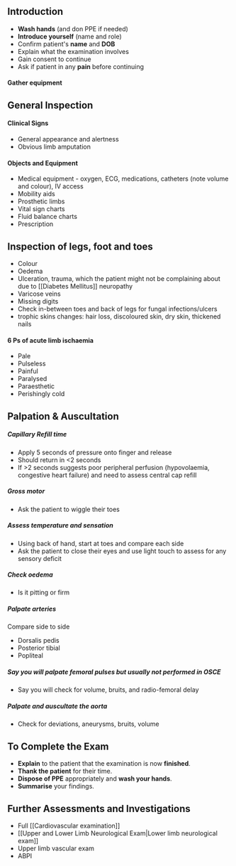 
## Introduction

- **Wash hands** (and don PPE if needed)
- **Introduce yourself** (name and role)
- Confirm patient's **name** and **DOB**
- Explain what the examination involves
- Gain consent to continue
- Ask if patient in any **pain** before continuing

#### Gather equipment

## General Inspection

#### Clinical Signs

- General appearance and alertness
- Obvious limb amputation

#### Objects and Equipment

- Medical equipment - oxygen, ECG, medications, catheters (note volume and colour), IV access
- Mobility aids
- Prosthetic limbs
- Vital sign charts
- Fluid balance charts
- Prescription


## Inspection of legs, foot and toes

- Colour
- Oedema
- Ulceration, trauma, which the patient might not be complaining about due to [[Diabetes Mellitus]] neuropathy
- Varicose veins
- Missing digits
- Check in-between toes and back of legs for fungal infections/ulcers
- trophic skins changes: hair loss, discoloured skin, dry skin, thickened nails

#### 6 Ps of acute limb ischaemia  
- Pale
- Pulseless
- Painful
- Paralysed
- Paraesthetic
- Perishingly cold

## Palpation & Auscultation 

##### Capillary Refill time
- Apply 5 seconds of pressure onto finger and release
- Should return in <2 seconds
- If >2 seconds suggests poor peripheral perfusion (hypovolaemia, congestive heart failure) and need to assess central cap refill

##### Gross motor
- Ask the patient to wiggle their toes

##### Assess temperature and sensation
- Using back of hand, start at toes and compare each side
- Ask the patient to close their eyes and use light touch to assess for any sensory deficit

##### Check oedema 
- Is it pitting or firm

##### Palpate arteries
Compare side to side
- Dorsalis pedis
- Posterior tibial 
- Popliteal 

##### Say you will palpate femoral pulses but usually not performed in OSCE
- Say you will check for volume, bruits, and radio-femoral delay

##### Palpate and auscultate the aorta 
- Check for deviations, aneurysms, bruits, volume 


## To Complete the Exam

- **Explain** to the patient that the examination is now **finished**.
- **Thank the patient** for their time.
- **Dispose of PPE** appropriately and **wash your hands**.
- **Summarise** your findings.

## Further Assessments and Investigations
- Full [[Cardiovascular examination]]
- [[Upper and Lower Limb Neurological Exam|Lower limb neurological exam]]
- Upper limb vascular exam 
- ABPI